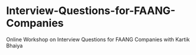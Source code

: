 # Interview-Questions-for-FAANG-Companies
Online Workshop on Interview Questions for FAANG Companies with Kartik Bhaiya

